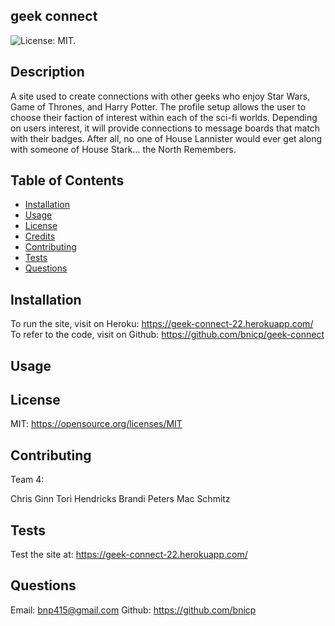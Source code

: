 ## geek connect

![License: MIT.](https://img.shields.io/badge/License-MIT-yellow.svg)

## Description

A site used to create connections with other geeks who enjoy Star Wars, Game of Thrones, and Harry Potter. The profile setup allows the user to choose their faction of interest within each of the sci-fi worlds. Depending on users interest, it will provide connections to message boards that match with their badges. After all, no one of House Lannister would ever get along with someone of House Stark… the North Remembers.

## Table of Contents

- [Installation](#installation)
- [Usage](#usage)
- [License](#license)
- [Credits](#credits)
- [Contributing](#contributing)
- [Tests](#tests)
- [Questions](#questions)

## Installation

To run the site, visit on Heroku: https://geek-connect-22.herokuapp.com/
To refer to the code, visit on Github: https://github.com/bnicp/geek-connect

## Usage

## License

MIT: https://opensource.org/licenses/MIT

## Contributing

Team 4:

Chris Ginn
Tori Hendricks
Brandi Peters
Mac Schmitz

## Tests

Test the site at: https://geek-connect-22.herokuapp.com/

## Questions

Email: bnp415@gmail.com
Github: https://github.com/bnicp
